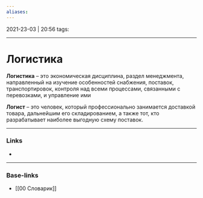 ```yaml
---
aliases:
---
```

2021-23-03 | 20:56
tags: 
___

# Логистика

**Логистика** – это экономическая дисциплина, раздел менеджмента, направленный на изучение особенностей снабжения, поставок, транспортировок, контроля над всеми процессами, связанными с перевозками, и управление ими

**Логист** – это человек, который профессионально занимается доставкой товара, дальнейшим его складированием, а также тот, кто разрабатывает наиболее выгодную схему поставок.


___
### Links
- 

___
### Base-links
- [[00 Словарик]]

